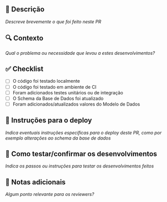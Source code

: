 ## 📝 Descrição

_Descreve brevemente o que foi feito neste PR_

## 🔍 Contexto

_Qual o problema ou necessidade que levou a estes desenvolvimentos?_

## ✅ Checklist

- [ ] O código foi testado localmente
- [ ] O código foi testado em ambiente de CI
- [ ] Foram adicionados testes unitários ou de integração
- [ ] O Schema da Base de Dados foi atualizado
- [ ] Foram adicionados/atualizados valores do Modelo de Dados

## 🚀 Instruções para o deploy

_Indica eventuais instruções específicas para o deploy deste PR, como por exemplo alterações ao schema da base de dados_

## 🚦 Como testar/confirmar os desenvolvimentos

_Indica os passos ou instruções para testar os desenvolvimentos feitos_

## 📄 Notas adicionais

_Algum ponto relevante para os reviewers?_